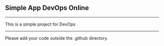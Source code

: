 ## Simple App DevOps Online
-----------------------------
This is a simple project for DevOps

-------
Please add your code outside the .github directory.

